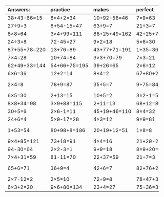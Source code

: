 | Answers: | practice | makes | perfect | ! |
| :--- | :--- | :--- | :--- | :--- |
| 38+43-66=15 | 8×4+2=34 | 10+92-56=46 | 7×9=63 | 61+36=97 | 
| 27÷9=3 | 8+54-15=47 | 63÷9=7 | 21÷3=7 | 93-58=35 | 
| 8×8=64 | 3×4+99=111 | 88+25+49=162 | 42+25+79=146 | 73-61=12 | 
| 24÷3=8 | 72-45=27 | 9×2=18 | 5×6=30 | 2×3=6 | 
| 87+55+78=220 | 13+76=89 | 43+77+71=191 | 1+35=36 | 33+17=50 | 
| 7×4=28 | 10+74=84 | 3×3+70=79 | 7×3=21 | 3×3=9 | 
| 62+49+33=144 | 54+66+75=195 | 39+26=65 | 2×6=12 | 2×4-5=3 | 
| 6×6=36 | 12+2=14 | 8÷4=2 | 67+80+27=174 | 74-74=0 | 
| 2×4=8 | 78+9=87 | 35÷5=7 | 9+75=84 | 1+30-13=18 | 
| 6×5=30 | 2+13=15 | 10÷5=2 | 3×2-1=5 | 3×9=27 | 
| 8×8+34=98 | 3×9+88=115 | 2+11=13 | 68+12=80 | 9×8=72 | 
| 30÷5=6 | 2×6-1=11 | 45+19+46=110 | 8×4=32 | 5×4=20 | 
| 24÷6=4 | 5×9-17=28 | 4×3=12 | 9×9=81 | 3×2=6 | 
| 1+53=54 | 80+98+8=186 | 20+19+12=51 | 1×8=8 | 19+85-30=74 | 
| 9×4+85=121 | 73+18=91 | 4×4=16 | 21+29-2=48 | 8×9=72 | 
| 94-30=64 | 2×2-3=1 | 9+9=18 | 8×9+20=92 | 8×1=8 | 
| 7×4+31=59 | 81-11=70 | 22+37=59 | 21÷7=3 | 9×5-43=2 | 
| 65+6=71 | 36÷9=4 | 42÷6=7 | 82+76+28=186 | 90+83-86=87 | 
| 2×7-12=2 | 2×5=10 | 72÷9=8 | 78+47+34=159 | 6×8=48 | 
| 6×3+2=20 | 9×6+80=134 | 23+4=27 | 75-36=39 | 66-2=64 | 
